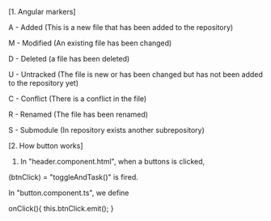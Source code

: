[1. Angular markers]

A - Added (This is a new file that has been added to the repository)

M - Modified (An existing file has been changed)

D - Deleted (a file has been deleted)

U - Untracked (The file is new or has been changed but has not been added to the repository yet)

C - Conflict (There is a conflict in the file)

R - Renamed (The file has been renamed)

S - Submodule (In repository exists another subrepository)

[2. How button works]
1. In "header.component.html", when a buttons is clicked,

(btnClick) = "toggleAndTask()" is fired.

In "button.component.ts", we define

onClick(){
    this.btnClick.emit();
}